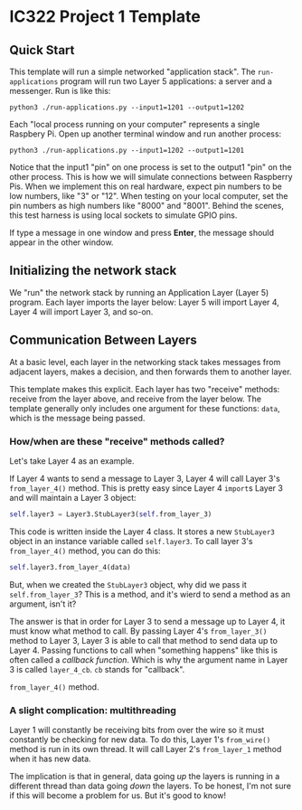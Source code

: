 # IC322 Project 1 Template

## Quick Start

This template will run a simple networked "application stack". The `run-applications` program will run two Layer 5 applications: a server and a messenger. Run is like this:

```
python3 ./run-applications.py --input1=1201 --output1=1202
```

Each "local process running on your computer" represents a single Raspbery Pi. Open up another terminal window and run another process:

```
python3 ./run-applications.py --input1=1202 --output1=1201
```

Notice that the input1 "pin" on one process is set to the output1 "pin" on the other process. This is how we will simulate connections between Raspberry Pis. When we implement this on real hardware, expect pin numbers to be low numbers, like "3" or "12". When testing on your local computer, set the pin numbers as high numbers like "8000" and "8001". Behind the scenes, this test harness is using local sockets to simulate GPIO pins.

If type a message in one window and press **Enter**, the message should appear in the other window.

## Initializing the network stack

We "run" the network stack by running an Application Layer (Layer 5) program. Each
layer imports the layer below: Layer 5 will import Layer 4, Layer 4 will import
Layer 3, and so-on.

## Communication Between Layers

At a basic level, each layer in the networking stack takes messages from
adjacent layers, makes a decision, and then forwards them to another layer.

This template makes this explicit. Each layer has two "receive" methods:
receive from the layer above, and receive from the layer below. The template
generally only includes one argument for these functions: `data`, which is the
message being passed.

### How/when are these "receive" methods called?

Let's take Layer 4 as an example.

If Layer 4 wants to send a message to Layer 3, Layer 4 will call Layer 3's
`from_layer_4()` method. This is pretty easy since Layer 4 `import`s Layer
3 and will maintain a Layer 3 object:

```python
self.layer3 = Layer3.StubLayer3(self.from_layer_3)
```

This code is written inside the Layer 4 class. It stores a new `StubLayer3` object in an instance variable called `self.layer3`. To call layer 3's `from_layer_4()` method, you can do this:

```python
self.layer3.from_layer_4(data) 
```

But, when we created the `StubLayer3` object, why did we pass it `self.from_layer_3`? This is a method, and it's wierd to send a method as an argument, isn't it?

The answer is that in order for Layer 3 to send a message up to Layer 4, it must know what method to call. By passing Layer 4's `from_layer_3()` method to Layer 3, Layer 3 is able to call that method to send data up to Layer 4. Passing functions to call when "something happens" like this is often called a *callback function*. Which is why the argument name in Layer 3 is called `layer_4_cb`. `cb` stands for "callback". 

`from_layer_4()` method.


### A slight complication: multithreading

Layer 1 will constantly be receiving bits
from over the wire so it must constantly be checking for new data.
To do this, Layer 1's `from_wire()` method is run in its own thread. It will call Layer 2's
`from_layer_1` method when it has new data.

The implication is that in general, data going *up* the layers is running in a different
thread than data going *down* the layers. To be honest, I'm not sure if this will become
a problem for us. But it's good to know!
